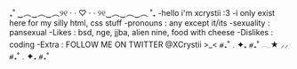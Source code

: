 ₊˚ ‿︵‿︵‿︵୨୧ · · ♡ · · ୨୧‿︵‿︵‿︵ ˚₊
-hello i'm xcrystii :3
-i only exist here for my silly html, css stuff
-pronouns : any except it/its
-sexuality : pansexual
-Likes : bsd, nge, jjba, alien nine, food with cheese
-Dislikes : coding
-Extra : FOLLOW ME ON TWITTER @XCrystii >_<
⧣₊˚﹒✦₊  ⧣₊˚  𓂃★    ⸝⸝ ⧣₊˚﹒✦₊  ⧣₊˚
